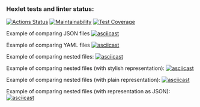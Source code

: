 ### Hexlet tests and linter status:
[![Actions Status](https://github.com/kinddoctor/frontend-project-46/workflows/hexlet-check/badge.svg)](https://github.com/kinddoctor/frontend-project-46/actions)
[![Maintainability](https://api.codeclimate.com/v1/badges/d14bbbf7ccaf6a2f040c/maintainability)](https://codeclimate.com/github/kinddoctor/frontend-project-46/maintainability)
[![Test Coverage](https://api.codeclimate.com/v1/badges/d14bbbf7ccaf6a2f040c/test_coverage)](https://codeclimate.com/github/kinddoctor/frontend-project-46/test_coverage)

Example of comparing JSON files
[![asciicast](https://asciinema.org/a/xoT7nNQFFScDKDsZkII2zPBdy.svg)](https://asciinema.org/a/xoT7nNQFFScDKDsZkII2zPBdy)


Example of comparing YAML files
[![asciicast](https://asciinema.org/a/R8C11HskVnrPN67kFoOumnHBe.svg)](https://asciinema.org/a/R8C11HskVnrPN67kFoOumnHBe)


Example of comparing nested files:
[![asciicast](https://asciinema.org/a/Ee4dmJenGJlaYJt4nWItfaP1f.svg)](https://asciinema.org/a/Ee4dmJenGJlaYJt4nWItfaP1f)


Example of comparing nested files (with stylish representation):
[![asciicast](https://asciinema.org/a/UHs9Tt7mWFLxmSLpe8oCAwzVy.svg)](https://asciinema.org/a/UHs9Tt7mWFLxmSLpe8oCAwzVy)


Example of comparing nested files (with plain representation):
[![asciicast](https://asciinema.org/a/YJAUKSU4bNmmLtlVNnJVPnuFG.svg)](https://asciinema.org/a/YJAUKSU4bNmmLtlVNnJVPnuFG)


Example of comparing nested files (with representation as JSON):
[![asciicast](https://asciinema.org/a/obzPgZMV6EuIsQMoFxPyUDdvT.svg)](https://asciinema.org/a/obzPgZMV6EuIsQMoFxPyUDdvT)

